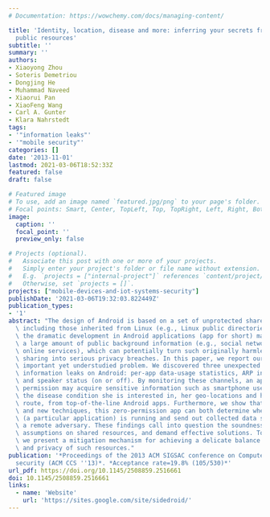 ```yaml
---
# Documentation: https://wowchemy.com/docs/managing-content/

title: 'Identity, location, disease and more: inferring your secrets from android
  public resources'
subtitle: ''
summary: ''
authors:
- Xiaoyong Zhou
- Soteris Demetriou
- Dongjing He
- Muhammad Naveed
- Xiaorui Pan
- XiaoFeng Wang
- Carl A. Gunter
- Klara Nahrstedt
tags:
- '"information leaks"'
- '"mobile security"'
categories: []
date: '2013-11-01'
lastmod: 2021-03-06T18:52:33Z
featured: false
draft: false

# Featured image
# To use, add an image named `featured.jpg/png` to your page's folder.
# Focal points: Smart, Center, TopLeft, Top, TopRight, Left, Right, BottomLeft, Bottom, BottomRight.
image:
  caption: ''
  focal_point: ''
  preview_only: false

# Projects (optional).
#   Associate this post with one or more of your projects.
#   Simply enter your project's folder or file name without extension.
#   E.g. `projects = ["internal-project"]` references `content/project/deep-learning/index.md`.
#   Otherwise, set `projects = []`.
projects: ["mobile-devices-and-iot-systems-security"]
publishDate: '2021-03-06T19:32:03.822449Z'
publication_types:
- '1'
abstract: "The design of Android is based on a set of unprotected shared resources,\
  \ including those inherited from Linux (e.g., Linux public directories). However,\
  \ the dramatic development in Android applications (app for short) makes available\
  \ a large amount of public background information (e.g., social networks, public\
  \ online services), which can potentially turn such originally harmless resource\
  \ sharing into serious privacy breaches. In this paper, we report our work on this\
  \ important yet understudied problem. We discovered three unexpected channels of\
  \ information leaks on Android: per-app data-usage statistics, ARP information,\
  \ and speaker status (on or off). By monitoring these channels, an app without any\
  \ permission may acquire sensitive information such as smartphone user's identity,\
  \ the disease condition she is interested in, her geo-locations and her driving\
  \ route, from top-of-the-line Android apps. Furthermore, we show that using existing\
  \ and new techniques, this zero-permission app can both determine when its target\
  \ (a particular application) is running and send out collected data stealthily to\
  \ a remote adversary. These findings call into question the soundness of the design\
  \ assumptions on shared resources, and demand effective solutions. To this end,\
  \ we present a mitigation mechanism for achieving a delicate balance between utility\
  \ and privacy of such resources."
publication: '*Proceedings of the 2013 ACM SIGSAC conference on Computer & communications
  security (ACM CCS ''13)*. *Acceptance rate=19.8% (105/530)*'
url_pdf: https://doi.org/10.1145/2508859.2516661
doi: 10.1145/2508859.2516661
links:
  - name: 'Website'
    url: 'https://sites.google.com/site/sidedroid/'
---
```

